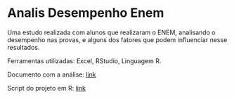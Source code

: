 # Analis Desempenho Enem

Uma estudo realizada com alunos que realizaram o ENEM, analisando o desempenho nas provas, e alguns dos fatores que podem influenciar nesse resultados.

Ferramentas utilizadas: Excel, RStudio, Linguagem R.

Documento com a análise: <a href="https://github.com/eugersonmendonca/analise_desempenho_enem/blob/c23c3dbbad8a48ac4f87b2858723729a3c871cd0/An%C3%A1lise%20de%20Desempenho%20no%20ENEM%20-%20doc.pdf" target="_blank">link</a>

Script do projeto em R: <a href="https://github.com/eugersonmendonca/analise_desempenho_enem/blob/2caac7d51ee9128fbf4220d8011a1a6f7809831c/script_projeto.R" target="_blank">link</a>



